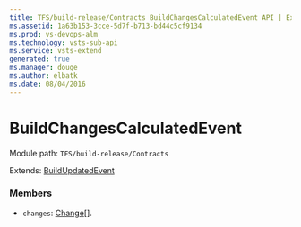 ```yaml
---
title: TFS/build-release/Contracts BuildChangesCalculatedEvent API | Extensions for Visual Studio Team Services
ms.assetid: 1a63b153-3cce-5d7f-b713-bd44c5cf9134
ms.prod: vs-devops-alm
ms.technology: vsts-sub-api
ms.service: vsts-extend
generated: true
ms.manager: douge
ms.author: elbatk
ms.date: 08/04/2016
---
```


# BuildChangesCalculatedEvent

Module path: `TFS/build-release/Contracts`

Extends: [BuildUpdatedEvent](./BuildUpdatedEvent.md)

### Members

* `changes`: [Change](./Change.md)[]. 

